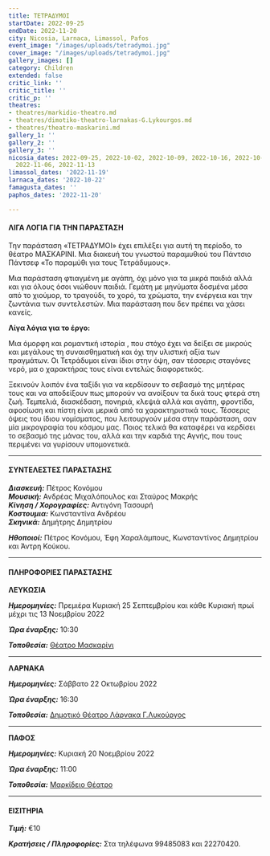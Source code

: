 ```yaml
---
title: ΤΕΤΡΑΔΥΜΟΙ
startDate: 2022-09-25
endDate: 2022-11-20
city: Nicosia, Larnaca, Limassol, Pafos
event_image: "/images/uploads/tetradymoi.jpg"
cover_image: "/images/uploads/tetradymoi.jpg"
gallery_images: []
category: Children
extended: false
critic_link: ''
critic_title: ''
critic_p: ''
theatres:
- theatres/markidio-theatro.md
- theatres/dimotiko-theatro-larnakas-G.Lykourgos.md
- theatres/theatro-maskarini.md
gallery_1: ''
gallery_2: ''
gallery_3: ''
nicosia_dates: 2022-09-25, 2022-10-02, 2022-10-09, 2022-10-16, 2022-10-23, 2022-10-30,
  2022-11-06, 2022-11-13
limassol_dates: '2022-11-19'
larnaca_dates: '2022-10-22'
famagusta_dates: ''
paphos_dates: '2022-11-20'

---
```

#### ΛΙΓΑ ΛΟΓΙΑ ΓΙΑ ΤΗΝ ΠΑΡΑΣΤΑΣΗ

Την παράσταση «ΤΕΤΡΑΔΥΜΟΙ» έχει επιλέξει για αυτή τη περίοδο, το θέατρο ΜΑΣΚΑΡΙΝΙ. Μια διακευή του γνωστού παραμυθιού του Πάντσιο Πάντσεφ «Το παραμύθι για τους Τετράδυμους».

Μια παράσταση φτιαγμένη με αγάπη, όχι μόνο για τα μικρά παιδιά αλλά και για όλους όσοι νιώθουν παιδιά. Γεμάτη με μηνύματα δοσμένα μέσα από το χιούμορ, το τραγούδι, το χορό, τα χρώματα, την ενέργεια και την ζωντάνια των συντελεστών. Μια παράσταση που δεν πρέπει να χάσει κανείς.

**Λίγα λόγια για το έργο:**

Μια όμορφη και ρομαντική ιστορία , που στόχο έχει να δείξει σε μικρούς και μεγάλους τη συναισθηματική και όχι την υλιστική αξία των πραγμάτων. Οι Τετράδυμοι είναι ίδιοι στην όψη, σαν τέσσερις σταγόνες νερό, μα ο χαρακτήρας τους είναι εντελώς διαφορετικός.

Ξεκινούν λοιπόν ένα ταξίδι για να κερδίσουν το σεβασμό της μητέρας τους και να αποδείξουν πως μπορούν να ανοίξουν τα δικά τους φτερά στη ζωή. Τεμπελιά, διασκέδαση, πονηριά, κλεψιά αλλά και αγάπη, φροντίδα, αφοσίωση και πίστη είναι μερικά από τα χαρακτηριστικά τους. Τέσσερις όψεις του ίδιου νομίσματος, που λειτουργούν μέσα στην παράσταση, σαν μία μικρογραφία του κόσμου μας. Ποιoς τελικά θα καταφέρει να κερδίσει το σεβασμό της μάνας του, αλλά και την καρδιά της Αγνής, που τους περιμένει να γυρίσουν υπομονετικά.

***

#### ΣΥΝΤΕΛΕΣΤΕΣ ΠΑΡΑΣΤΑΣΗΣ

**_Διασκευή:_** Πέτρος Κονόμου  
**_Μουσική:_** Ανδρέας Μιχαλόπουλος και Σταύρος Μακρής  
**_Κίνηση / Χορογραφίες:_** Αντιγόνη Τασουρή  
**_Κοστουμια:_** Κωνσταντίνα Ανδρέου  
**_Σκηνικά:_** Δημήτρης Δημητρίου

**_Ηθοποιοί:_** Πέτρος Κονόμου, Έφη Χαραλάμπους, Κωνσταντίνος Δημητρίου και Άντρη Κούκου.

***

#### ΠΛΗΡΟΦΟΡΙΕΣ ΠΑΡΑΣΤΑΣΗΣ

**ΛΕΥΚΩΣΙΑ**

**_Ημερομηνίες:_** Πρεμιέρα Κυριακή 25 Σεπτεμβρίου και κάθε Κυριακή πρωί μέχρι τις 13 Νοεμβρίου 2022

**_Ώρα έναρξης:_** 10:30

**_Τοποθεσία:_** [Θέατρο Μασκαρίνι](?#map)

***

**ΛΑΡΝΑΚΑ**

**_Ημερομηνίες:_** Σάββατο 22 Οκτωβρίου 2022

**_Ώρα έναρξης:_** 16:30

**_Τοποθεσία:_** [Δημοτικό Θέατρο Λάρνακα Γ.Λυκούργος](?#map)

***

**ΠΑΦΟΣ**

**_Ημερομηνίες:_** Κυριακή 20 Νοεμβρίου 2022

**_Ώρα έναρξης:_** 11:00

**_Τοποθεσία:_** [Μαρκίδειο Θέατρο ](?#map)

***

#### ΕΙΣΙΤΗΡΙΑ

**_Τιμή:_** €10

**_Κρατήσεις / Πληροφορίες:_** Στα τηλέφωνα 99485083 και 22270420.